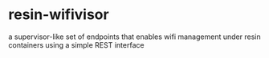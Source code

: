# resin-wifivisor
a supervisor-like set of endpoints that enables wifi management under resin containers using a simple REST interface
